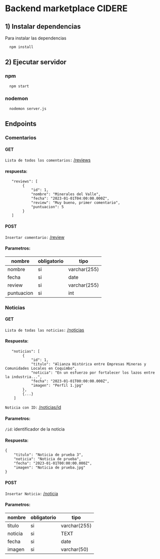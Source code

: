 
# Backend marketplace CIDERE

## 1) Instalar dependencias

Para instalar las dependencias

```bash
  npm install
```


## 2) Ejecutar servidor

### npm

```bash
  npm start
```

### nodemon


```bash
  nodemon server.js
```

## Endpoints

### Comentarios
#### GET
`Lista de todos los comentarios:` [/reviews](localhost:5000/reviews)

#### respuesta:
```
   "reviews": [
        {
            "id": 1,
            "nombre": "Minerales del Valle",
            "fecha": "2023-01-01T04:00:00.000Z",
            "review": "Muy bueno, primer comentario",
            "puntuacion": 5
        }
   ]
```

#### POST
`Insertar comentario:` [/review](localhost:5000/review)

#### Parametros:

| nombre      | obligatorio| tipo        |
|-------------|------------| ------------|
| nombre      | si         | varchar(255)|       
| fecha       | si         | date        |
| review      | si         | varchar(255)|
| puntuacion  | si         | int         |


### Noticias
#### GET
`Lista de todas las noticias:` [/noticias](localhost:5000/noticias)

#### Respuesta:
```
   "noticias": [
        {
            "id": 1,
            "titulo": "Alianza Histórica entre Empresas Mineras y Comunidades Locales en Coquimbo",
            "noticia": "En un esfuerzo por fortalecer los lazos entre la industria...",
            "fecha": "2023-01-01T00:00:00.000Z",
            "imagen": "Perfil 1.jpg"
        },
        {...}
    ]
```

`Noticia con ID:` [/noticias/id](localhost:5000/noticias/id)

#### Parametros:

`/id`: identificador de la noticia

#### Respuesta:
```
{
    "titulo": "Noticia de prueba 3",
    "noticia": "Noticia de prueba",
    "fecha": "2023-01-01T00:00:00.000Z",
    "imagen": "Noticia de prueba.jpg"
}
```
#### POST
`Insertar Noticia:` [/noticia](localhost:5000/noticia)

#### Parametros:

| nombre      | obligatorio| tipo        |
|-------------|------------| ------------|
| titulo      | si         | varchar(255)|
| noticia     | si         | TEXT        |
| fecha       | si         | date        |
| imagen      | si         | varchar(50) |